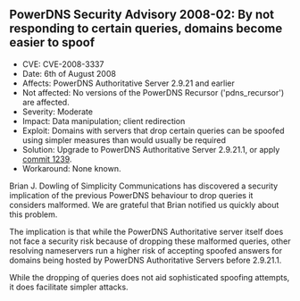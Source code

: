## PowerDNS Security Advisory 2008-02: By not responding to certain queries, domains become easier to spoof

 * CVE: CVE-2008-3337
 * Date: 6th of August 2008
 * Affects: PowerDNS Authoritative Server 2.9.21 and earlier
 * Not affected: No versions of the PowerDNS Recursor ('pdns\_recursor') are affected.
 * Severity: Moderate
 * Impact: Data manipulation; client redirection
 * Exploit: Domains with servers that drop certain queries can be spoofed using simpler measures than would usually be required
 * Solution: Upgrade to PowerDNS Authoritative Server 2.9.21.1, or apply [commit 1239](http://wiki.powerdns.com/projects/trac/changeset/1239).
 * Workaround: None known.

Brian J. Dowling of Simplicity Communications has discovered a security implication of the previous PowerDNS behaviour to drop queries it considers malformed. We are grateful that Brian notified us quickly about this problem.

The implication is that while the PowerDNS Authoritative server itself does not face a security risk because of dropping these malformed queries, other resolving nameservers run a higher risk of accepting spoofed answers for domains being hosted by PowerDNS Authoritative Servers before 2.9.21.1.

While the dropping of queries does not aid sophisticated spoofing attempts, it does facilitate simpler attacks.
